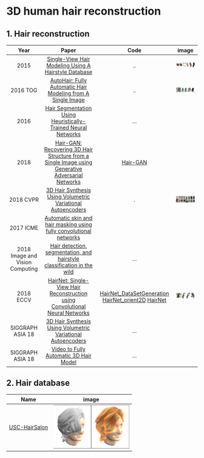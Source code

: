 # 3D human hair reconstruction

## 1. Hair reconstruction

Year|Paper|Code|image
:---:|:---:|:---:|:---:
2015|[Single-View Hair Modeling Using A Hairstyle Database](https://www.hao-li.com/Hao_Li/Hao_Li_-_publications_%5bSingle-View_Hair_Modeling_Using_A_Hairstyle_Database%5d.html)|..|<img src="https://github.com/zhoushiwei/Awesome-3D-Hair-Reconstruction/blob/main/figures/Hao_Li.jpg" width="200">
2016 TOG|[AutoHair: Fully Automatic Hair Modeling from A Single Image](http://eprints.whiterose.ac.uk/134268/)|..|<img src="https://github.com/zhoushiwei/awesome-3D-Hair-Reconstruction/blob/main/figures/autohair.jpg" width="200">
2016|[Hair Segmentation Using Heuristically-Trained Neural Networks](https://ieeexplore.ieee.org/stamp/stamp.jsp?tp=&arnumber=7592406)|...
2018|[Hair-GAN: Recovering 3D Hair Structure from a Single Image using Generative Adversarial Networks](https://arxiv.org/abs/1811.06229)|[Hair-GAN](https://github.com/MengZephyr/HairGANs)
2018 CVPR|[3D Hair Synthesis Using Volumetric Variational Autoencoders](http://linjieluo.com/files/18-SIGA-3DHairSynthesisUsingVolumetricVAEs.pdf)|.|<img src="https://github.com/zhoushiwei/awesome-3D-Hair-Reconstruction/blob/main/figures/hairvae-teaser.jpeg" width="200">
2017 ICME|[Automatic skin and hair masking using fully convolutional networks](https://ieeexplore.ieee.org/abstract/document/8019339)|
2018<br>Image and Vision Computing|[Hair detection, segmentation, and hairstyle classification in the wild](https://www.sciencedirect.com/science/article/pii/S0262885618300143)|...
2018 ECCV|[HairNet: Single-View Hair Reconstruction using Convolutional Neural Networks](https://openaccess.thecvf.com/content_ECCV_2018/papers/Yi_Zhou_Single-view_Hair_Reconstruction_ECCV_2018_paper.pdf)|[HairNet_DataSetGeneration](https://github.com/papagina/HairNet_DataSetGeneration) [HairNet_orient2D](https://github.com/papagina/HairNet_orient2D) [HairNet](https://github.com/suyuan945/HairNet)|<img src="https://github.com/zhoushiwei/Awesome-3D-Hair-Reconstruction/blob/main/figures/Single-view_Hair_Reconstruction.png" width="200">
SIGGRAPH ASIA 18|[3D Hair Synthesis Using Volumetric Variational Autoencoders](http://linjieluo.com/publications/3d-hair-synthesis-using-volumetric-variational-autoencoders/)|...
SIGGRAPH ASIA 18|[Video to Fully Automatic 3D Hair Model](https://arxiv.org/pdf/1809.04765.pdf)|...

## 2. Hair database

Name|image
:---:|:---:
[USC-HairSalon](http://www-scf.usc.edu/~liwenhu/SHM/database.html)|<img src="https://github.com/zhoushiwei/Awesome-3D-Hair-Reconstruction/blob/main/figures/hair.png" width="200">
